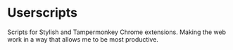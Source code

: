 Userscripts
===========

Scripts for Stylish and Tampermonkey Chrome extensions.  Making the web work in a way that allows me to be most productive.
